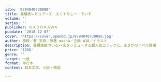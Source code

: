 ```yaml
---
isbn: '9784040730080'
title: 異種族レビュアーズ　えくすたしー・でいず
volume: ''
series: ''
publisher: ＫＡＤＯＫＡＷＡ
pubdate: '2018-12-07'
cover: 'https://cover.openbd.jp/9784040730080.jpg'
author: 原鉄／著 天原／原著 masha／企画 W18／イラスト
description: 異種族娘のいる××店をレビューする超人気コミックに、まさかのノベル登場
price: '1200'
genre: ''
target: 一般
format: 単行本
content: 日本文学、小説・物語

---
```


